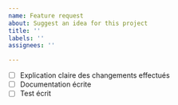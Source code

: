 ```yaml
---
name: Feature request
about: Suggest an idea for this project
title: ''
labels: ''
assignees: ''

---
```


- [ ] Explication claire des changements effectués
- [ ] Documentation écrite
- [ ] Test écrit
